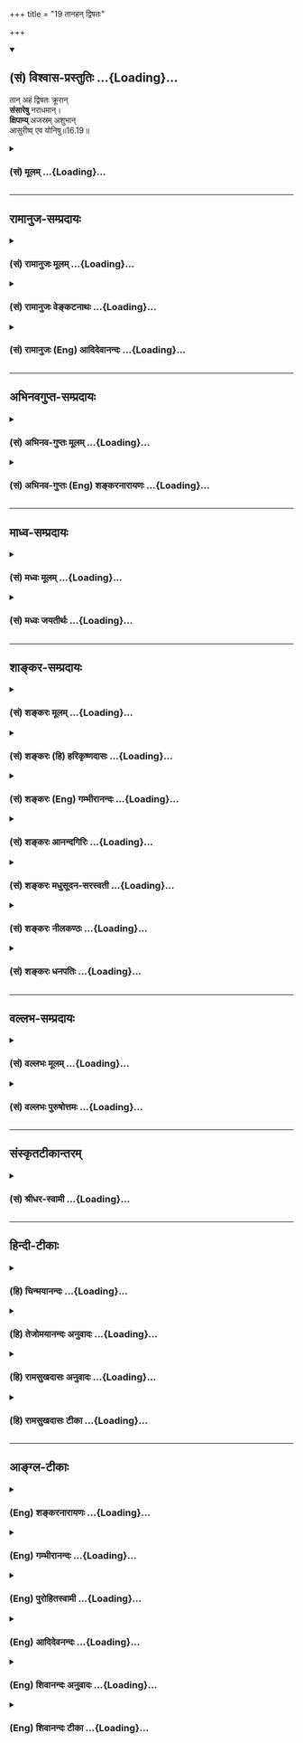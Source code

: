 +++
title = "19 तानहन् द्विषतः"

+++
<div class="js_include" newlevelforh1="2" title="(सं) विश्वास-प्रस्तुतिः" unfilled url="/mahAbhAratam/vyAsaH/shlokashaH/06-bhIShma-parva/03-bhagavad-gItA-parva/saMskRtam/vishvAsa-prastutiH/16_daivAsura-sampad-vib/19_tAnahan_dviShataH.md">
<details open><summary><h2>(सं) विश्वास-प्रस्तुतिः ...{Loading}...</h2></summary>

तान् अहं द्विषतः क्रूरान्  
**संसारेषु** नराधमान्।  
**क्षिपाम्य्** अजस्रम् अशुभान्  
आसुरीष्व् एव योनिषु॥16.19॥
</details>
</div>
<div class="js_include collapsed" newlevelforh1="3" title="(सं) मूलम्" unfilled url="/mahAbhAratam/vyAsaH/shlokashaH/06-bhIShma-parva/03-bhagavad-gItA-parva/saMskRtam/mUlam/16_daivAsura-sampad-vib/19_tAnahan_dviShataH.md">
<details><summary><h3>(सं) मूलम् ...{Loading}...</h3></summary>

तानहं द्विषतः क्रूरान्संसारेषु नराधमान्।  
क्षिपाम्यजस्रमशुभानासुरीष्वेव योनिषु।।16.19।।
</details>
</div>


_________________
## रामानुज-सम्प्रदायः
<div class="js_include collapsed" newlevelforh1="3" title="(सं) रामानुजः मूलम्" unfilled url="/mahAbhAratam/vyAsaH/shlokashaH/06-bhIShma-parva/03-bhagavad-gItA-parva/saMskRtam/rAmAnujaH/mUlam/16_daivAsura-sampad-vib/19_tAnahan_dviShataH.md">
<details><summary><h3>(सं) रामानुजः मूलम् ...{Loading}...</h3></summary>

।।16.19।। य एवं मां द्विषन्ति **तान् क्रूरान् नराधमान् अशुभान् अहम्
अजस्रं संसारेषु** जन्मजरामरणादिरूपेण परिवर्तमानेषु संतानेषु; तत्र अपि
**आसुरीषु एव योनिषु क्षिपामि।** मदानुकूल्यप्रत्यनीकेषु एव जन्मसु
क्षिपामि। तत्तज्जन्मप्राप्त्यनुगुणप्रवृत्तिहेतुभूतबुद्धिषु क्रूरासु अहम्
एव संयोजयामि इत्यर्थः।

</details>
</div>
<div class="js_include collapsed" newlevelforh1="3" title="(सं) रामानुजः वेङ्कटनाथः" unfilled url="/mahAbhAratam/vyAsaH/shlokashaH/06-bhIShma-parva/03-bhagavad-gItA-parva/saMskRtam/rAmAnujaH/venkaTanAthaH/16_daivAsura-sampad-vib/19_tAnahan_dviShataH.md">
<details><summary><h3>(सं) रामानुजः वेङ्कटनाथः ...{Loading}...</h3></summary>

  
  
।।16.19।। एवंविधप्रद्वेषादिपूर्वकयागादेरपि
यथोचितप्रतिकूलफलप्रदोऽहमेवेत्युच्यते -- तानहम् इत्यादिश्लोकद्वयेन।
वैषम्यनैर्घृण्यपरिहारार्थःतान् इत्यनुवाद इत्यभिप्रायेणाऽऽहय एवं मां
द्विषन्तीति। अत्र चतुर्भिर्विशेषणैःन मां दुष्कृतिनः \[17।15\]
इत्यादिनोक्ताश्चतुर्विधा दुष्कृतिन एव विवक्षिता इति तद्व्याख्यानम्। तथा
हि -- नराधमशब्दस्तावत्स एव;आसुरं भावमाश्रिताः \[7।15\]
इत्येतत्तुद्विषन्तः इत्येतत् समानार्थतया प्रागेव व्याख्यातम्; एवं
क्रूराशुभशब्दावपि यथायोगं मूढादिशब्दसमानार्थौ नेतव्यौ। अत्राविभागेन
योजनं चासुरराश्यैक्यात्। जन्मादिचक्रपरिवृत्तिष्वविच्छिन्नतयैकाकारेण
सरणात् संसारः सन्तानः। संसरति पुरुषोऽस्मिन्निति अधिकरणार्थघञन्तोऽत्र
संसारशब्दः।
तद्बहुत्वोक्तिश्चक्रपरिवृत्त्यानन्त्यादित्याहजन्मजरेत्यादिना।
संसारशब्दस्य सदसज्जन्मसाधारणत्वाद्विशेष्यत इत्याहतत्रापीति। एतद्धि
दुर्लभतरं लोके जन्म यदीदृशम् \[6।42\]
इत्याद्युक्तभगवद्योगानुकूलसात्त्विकजन्मविशेषव्यवच्छेदाय
तामसत्वम्आसुरीष्वेव इत्युच्यत इत्याहमदानुकूल्यप्रत्यनीकेष्विति। ईदृशं
प्रतिकूलजन्म देवादिचतुर्विधयोनिष्वपि द्रष्टव्यमिति। एष एवासाधु कर्म
कारयति तं यमधो निनीषति \[कौ.उ.3।9\] इत्यादिश्रुत्यनुसारेणक्षिपामि
इत्युक्तस्य द्वारमाहतत्तदिति।
पापप्रवृत्तिहेतुभूतक्रूरबुद्ध्यादिप्रदानमपि
प्राचीनप्रद्वेषादिफलभूतत्वान्नेश्वरस्य वैषम्यनैर्घृण्यापादकम्।  
  

</details>
</div>
<div class="js_include collapsed" newlevelforh1="3" title="(सं) रामानुजः (Eng) आदिदेवानन्दः" unfilled url="/mahAbhAratam/vyAsaH/shlokashaH/06-bhIShma-parva/03-bhagavad-gItA-parva/saMskRtam/rAmAnujaH/english/AdidevAnandaH/16_daivAsura-sampad-vib/19_tAnahan_dviShataH.md">
<details><summary><h3>(सं) रामानुजः (Eng) आदिदेवानन्दः ...{Loading}...</h3></summary>

16.19 Those who hate Me in this manner, I hurl them, the cruel,
inauspicious and the vilest of mankind into the cycle of births and deaths for ever, viz., old age, death etc., revolving again and again,
and even there into demoniac wombs. I hurl them into births,
antagonistic to any friendliness towards Me. The meaning is that I shall connect them to cruel minds as would impel them to actions which lead them to the attainment of cursed births.

</details>
</div>


_________________
## अभिनवगुप्त-सम्प्रदायः
<div class="js_include collapsed" newlevelforh1="3" title="(सं) अभिनव-गुप्तः मूलम्" unfilled url="/mahAbhAratam/vyAsaH/shlokashaH/06-bhIShma-parva/03-bhagavad-gItA-parva/saMskRtam/abhinava-guptaH/mUlam/16_daivAsura-sampad-vib/19_tAnahan_dviShataH.md">
<details><summary><h3>(सं) अभिनव-गुप्तः मूलम् ...{Loading}...</h3></summary>

।।16.17 -- 16.20।। आत्मसंभाविता इत्यादि गतिमित्यन्तम्। यज्ञैर्यजन्ते नाम;
निष्फलमित्यर्थः। क्रोधेन हि सर्वं नश्यतीत्यर्थः। यद्वा नामयज्ञैः;
संज्ञामात्रेणैव +++(S; omit एव)+++ ये यज्ञाः तैः +++(S; omit तैः)+++। अथवा --
नामार्थं प्रसिद्ध्यर्थं ये यज्ञाः +++(omits ये यज्ञाः)+++ -- येन +++(S omits
येन)+++ यज्ञयाजी अयम् इति व्यपदेशो जायते -- ते दम्भपूर्वका एव; न तु फलन्ति।
क्रोधादिरूषितत्वादेव लोकान् द्विषन्तो मामेव द्विषन्ति। अहं वासुदेवो हि
सर्वावासः। आत्मनि च द्वेषवन्तः आत्मनो ( आत्मने) ह्यहितं निरयपातहेतुम्
आचरन्ति +++(S उपाचरन्ति)+++। तांश्चाहम् आसुरीष्वेव योनिषु क्षिपामि।

</details>
</div>
<div class="js_include collapsed" newlevelforh1="3" title="(सं) अभिनव-गुप्तः (Eng) शङ्करनारायणः" unfilled url="/mahAbhAratam/vyAsaH/shlokashaH/06-bhIShma-parva/03-bhagavad-gItA-parva/saMskRtam/abhinava-guptaH/english/shankaranArAyaNaH/16_daivAsura-sampad-vib/19_tAnahan_dviShataH.md">
<details><summary><h3>(सं) अभिनव-गुप्तः (Eng) शङ्करनारायणः ...{Loading}...</h3></summary>

16.19 See Coment under 16.20

</details>
</div>


_________________
## माध्व-सम्प्रदायः
<div class="js_include collapsed" newlevelforh1="3" title="(सं) मध्वः मूलम्" unfilled url="/mahAbhAratam/vyAsaH/shlokashaH/06-bhIShma-parva/03-bhagavad-gItA-parva/saMskRtam/madhvaH/mUlam/16_daivAsura-sampad-vib/19_tAnahan_dviShataH.md">
<details><summary><h3>(सं) मध्वः मूलम् ...{Loading}...</h3></summary>

।।16.19।। Sri Madhvacharya did not comment on this sloka.,

</details>
</div>
<div class="js_include collapsed" newlevelforh1="3" title="(सं) मध्वः जयतीर्थः" unfilled url="/mahAbhAratam/vyAsaH/shlokashaH/06-bhIShma-parva/03-bhagavad-gItA-parva/saMskRtam/madhvaH/jayatIrthaH/16_daivAsura-sampad-vib/19_tAnahan_dviShataH.md">
<details><summary><h3>(सं) मध्वः जयतीर्थः ...{Loading}...</h3></summary>

।।16.19।। Sri Jayatirtha did not comment on this sloka.  
  

</details>
</div>


_________________
## शाङ्कर-सम्प्रदायः
<div class="js_include collapsed" newlevelforh1="3" title="(सं) शङ्करः मूलम्" unfilled url="/mahAbhAratam/vyAsaH/shlokashaH/06-bhIShma-parva/03-bhagavad-gItA-parva/saMskRtam/shankaraH/mUlam/16_daivAsura-sampad-vib/19_tAnahan_dviShataH.md">
<details><summary><h3>(सं) शङ्करः मूलम् ...{Loading}...</h3></summary>

।।16.19।। --,**तान् अहं** सन्मार्गप्रतिपक्षभूतान् साधुद्वेषिणः
**द्विषतश्**च मां **क्रूरान् संसारेषु** एव अनेकनरकसंसरणमार्गेषु
**नराधमान्** अधर्मदोषवत्त्वात् **क्षिपामि** प्रक्षिपामि **अजस्रं**
संततम् **अशुभान्** अशुभकर्मकारिणः **आसुरीष्वेव** क्रूरकर्मप्रायासु
व्याघ्रसिंहादि**योनिषु** क्षिपामि इत्यनेन संबन्धः।।

</details>
</div>
<div class="js_include collapsed" newlevelforh1="3" title="(सं) शङ्करः (हि) हरिकृष्णदासः" unfilled url="/mahAbhAratam/vyAsaH/shlokashaH/06-bhIShma-parva/03-bhagavad-gItA-parva/saMskRtam/shankaraH/hindI/harikRShNadAsaH/16_daivAsura-sampad-vib/19_tAnahan_dviShataH.md">
<details><summary><h3>(सं) शङ्करः (हि) हरिकृष्णदासः ...{Loading}...</h3></summary>

।।16.19।। सन्मार्गके प्रतिपक्षी और मेरे तथा साधुपुरुषोंके साथ द्वेष
करनेवाले उन सब अशुभकर्मकारी क्रूर नराधमोंको; मैं बारंबार संसारमें --
नरकप्राप्तिके मार्गमें जो प्रायः क्रूर कर्म करनेवाली व्याघ्रसिंह आदि
आसुरी योनियाँ हैं उनमें ही सदा गिराता हूँ क्योंकि वे पापादि दोषोंसे
युक्त हैं। क्षिपामि इस क्रियापदका; योनिषु के साथ सम्बन्ध है।

</details>
</div>
<div class="js_include collapsed" newlevelforh1="3" title="(सं) शङ्करः (Eng) गम्भीरानन्दः" unfilled url="/mahAbhAratam/vyAsaH/shlokashaH/06-bhIShma-parva/03-bhagavad-gItA-parva/saMskRtam/shankaraH/english/gambhIrAnandaH/16_daivAsura-sampad-vib/19_tAnahan_dviShataH.md">
<details><summary><h3>(सं) शङ्करः (Eng) गम्भीरानन्दः ...{Loading}...</h3></summary>

16.19 Because of their defect of unrighteousness, aham, I; ksipami,
cast, hurl; ajasram, for ever; all tan, those; who are dvisatah, hateful
of Me; kruran, cruel; and asubhan, who are evil doers; samsaresu, in the
worlds-who are on the paths leading to hell; who are the nara-adhaman,
vilest of human beings, who are opposed to the right path, who are
hostile to the pious people; eva, verily; asurisu, into the demoniacal;
yonisu, classes-tigers, loins, etc., which are full of evil deeds. The
verb cast is to be connected with 'into the classes'.

</details>
</div>
<div class="js_include collapsed" newlevelforh1="3" title="(सं) शङ्करः आनन्दगिरिः" unfilled url="/mahAbhAratam/vyAsaH/shlokashaH/06-bhIShma-parva/03-bhagavad-gItA-parva/saMskRtam/shankaraH/AnandagiriH/16_daivAsura-sampad-vib/19_tAnahan_dviShataH.md">
<details><summary><h3>(सं) शङ्करः आनन्दगिरिः ...{Loading}...</h3></summary>

।।16.19।। तेषामुक्तविशेषणवतामासुराणां किं स्यादिति तदाह -- **तानिति।**
भगवतो नैर्घृण्यप्रसङ्गं प्रत्यादिशति -- **अधर्मेति।**

</details>
</div>
<div class="js_include collapsed" newlevelforh1="3" title="(सं) शङ्करः मधुसूदन-सरस्वती" unfilled url="/mahAbhAratam/vyAsaH/shlokashaH/06-bhIShma-parva/03-bhagavad-gItA-parva/saMskRtam/shankaraH/madhusUdana-sarasvatI/16_daivAsura-sampad-vib/19_tAnahan_dviShataH.md">
<details><summary><h3>(सं) शङ्करः मधुसूदन-सरस्वती ...{Loading}...</h3></summary>

।।16.19।। तेषां त्वत्कृपया कदाचिन्निस्तारं स्यादिति नेत्याह -- तानिति।
तान्सन्मार्गप्रतिपक्षभूतान् द्विषतः साधून् मां च क्रूरान् हिंसापरानतो
नराधमानतिनिन्दितानजस्रं सन्ततमशुभानशुभकर्मकारिणः अहं सर्वकर्मफलदातेश्वरः
संसारेष्वेव नरकसंसरणमार्गेषु क्षिपामि पातयामि।
नरकगतश्चासुरीष्वेवातिक्रूरासु व्याघ्रसर्पादियोनिषु
तत्तत्कर्मवासनानुसारेण क्षिपामीत्यनुषज्यते। एतादृशेषु द्रोहिषु नास्ति
ममेश्वरस्य न कृपेत्यर्थः। तथाच श्रुतिःअथ कपूयचरणा अभ्याशोहयत्ते कपूयां
योनिमापद्येरन् श्वयोनिं वा शूकरयोनिं वा चण्डालयोनिं वेति। कपूयचरणाः
कुत्सितकर्माणः अभ्याशो ह शीघ्रमेव कपूयां कुत्सितां योनिमापद्यन्त इति
श्रुतेरर्थः। अतएव पूर्वपूर्वकर्मानुसारित्वान्नेश्वरस्य वैषम्यं
नैर्घृण्यं वा। तथाच पारमर्षं सूत्रंवैषम्यनैर्घृण्ये न सापेक्षत्वात्तथा
हि दर्शयति इति। एवं च पापकर्माण्येव तेषां कारयति भगवान् तेषु
तद्बीजसत्त्वात्कारुणिकत्वेऽपि तानि न शातयति तन्नाशकपुण्योपचयाभावात्;
पुण्योपचयं न कारयति तेषामयोग्यत्वात्। न हीश्वरः पाषाणेषु
यवाङ्कुरान्करोतीश्वरत्वादयोग्यस्यापि योग्यतां संपादयितुं शक्नोतीति चेत्
शक्नोत्येव सत्यसंकल्पत्वात्। यदि संकल्पयेत् नतु संकल्पयति आज्ञालङ्घिषु
स्वभक्तद्रोहिषु दुरात्मस्वप्रसन्नत्वात्। अत एव श्रूयतेएष ह्येव साधुकर्म
कारयति तं यमुन्निनीषत एष उ एवासाधुकर्म कारयति तं यमधो निनीषते इति। येषु
प्रसादकारणमस्त्याज्ञापालनादि तेषु प्रसीदति येषु तु तद्वैपरीत्यं तेषु न
प्रसीदति सति कारणे कार्यं कारणाभावे कार्याभाव इति किमत्र वैषम्यंपरात्तु
तच्छ्रुतेः इति न्यायाच्चान्ततो गत्वा किंचिद्वैषम्यापादने
माहामायत्वाददोषः।

</details>
</div>
<div class="js_include collapsed" newlevelforh1="3" title="(सं) शङ्करः नीलकण्ठः" unfilled url="/mahAbhAratam/vyAsaH/shlokashaH/06-bhIShma-parva/03-bhagavad-gItA-parva/saMskRtam/shankaraH/nIlakaNThaH/16_daivAsura-sampad-vib/19_tAnahan_dviShataH.md">
<details><summary><h3>(सं) शङ्करः नीलकण्ठः ...{Loading}...</h3></summary>

।।16.19।। तेषां फलमाह -- **तानिति।** सर्वभूतसमोऽप्यहं तान्
वेदोक्तशासनातिगान् भूतद्रोहकर्तॄन्। अहमन्तरात्मा न तु तटस्थो येन मम
वैषम्यं स्यात्। पूर्वसंस्कारात्ते तथैव पापं कुर्वन्ति तदनुरूपं फलं च
प्राप्नुवन्तीत्यर्थः।

</details>
</div>
<div class="js_include collapsed" newlevelforh1="3" title="(सं) शङ्करः धनपतिः" unfilled url="/mahAbhAratam/vyAsaH/shlokashaH/06-bhIShma-parva/03-bhagavad-gItA-parva/saMskRtam/shankaraH/dhanapatiH/16_daivAsura-sampad-vib/19_tAnahan_dviShataH.md">
<details><summary><h3>(सं) शङ्करः धनपतिः ...{Loading}...</h3></summary>

।।16.19।। उक्तविशेषणवतामासुराणां गतिमाह -- तान्सन्मार्गप्रतिक्षभूतान्
साधुद्वेषिणो द्विषन्तश्च मां क्रूरान् व्याघ्रादिक्रूरजन्तुतुतल्यान्
अजस्त्रं सततं अशुमाशुभकर्मकारिणोऽतो नराधमान्नरेष्वतिनिकृष्टानहं
धर्माधर्मफलप्रदाता परमेश्वरोऽध्मदोषवत्त्वासंसारेषु नरकसंसरणमार्गेषु
आसुरिष्वेव क्रूरकर्मप्रायासु सिंहव्याघ्रादियोनिषु क्षिपति
संसारेऽस्मिल्ँ लोके इषवः परमर्मभेदकत्वात्संसारेषवः ते च ते नराधमाश्चेति
विग्रहस्तु फलशून्यकुकल्पनालभ्यत्वादाचार्यैः परित्यक्त।

</details>
</div>


_________________
## वल्लभ-सम्प्रदायः
<div class="js_include collapsed" newlevelforh1="3" title="(सं) वल्लभः मूलम्" unfilled url="/mahAbhAratam/vyAsaH/shlokashaH/06-bhIShma-parva/03-bhagavad-gItA-parva/saMskRtam/vallabhaH/mUlam/16_daivAsura-sampad-vib/19_tAnahan_dviShataH.md">
<details><summary><h3>(सं) वल्लभः मूलम् ...{Loading}...</h3></summary>

।।16.19।। तानहमिति। अतः सहजासुरान् नत्वावेशिनो मायाविन आसुरीष्वेव योनिषु
पुनः पुनः क्षिपामि।

</details>
</div>
<div class="js_include collapsed" newlevelforh1="3" title="(सं) वल्लभः पुरुषोत्तमः" unfilled url="/mahAbhAratam/vyAsaH/shlokashaH/06-bhIShma-parva/03-bhagavad-gItA-parva/saMskRtam/vallabhaH/puruShottamaH/16_daivAsura-sampad-vib/19_tAnahan_dviShataH.md">
<details><summary><h3>(सं) वल्लभः पुरुषोत्तमः ...{Loading}...</h3></summary>

  
  
।।16.19।। सर्वफलदाता च स्वयमेव; अतः स्वभक्तद्वेषिणां फलं न
प्रयच्छामीत्याह -- तानहमिति। अहं तान् द्विषतः क्रूरान् कठिनान् नराधमान्
तामसान् संसारेषु अहम्ममाप्तरूपेषु जन्ममरणादिरूपेषु वा;
तेष्वप्यासुरीष्वेव मत्प्रतिपक्षरूपासु योनिषु अजस्रं निरन्तरं क्षिपामि
पातयामीत्यर्थः। क्षिपामीत्युक्त्या क्रोधः सूचितः।  
  

</details>
</div>


_________________
## संस्कृतटीकान्तरम्
<div class="js_include collapsed" newlevelforh1="3" title="(सं) श्रीधर-स्वामी" unfilled url="/mahAbhAratam/vyAsaH/shlokashaH/06-bhIShma-parva/03-bhagavad-gItA-parva/saMskRtam/shrIdhara-svAmI/16_daivAsura-sampad-vib/19_tAnahan_dviShataH.md">
<details><summary><h3>(सं) श्रीधर-स्वामी ...{Loading}...</h3></summary>

।।16.19।। तेषां कदाचिदप्यासुरस्वभावप्रच्युतिर्न भवतीत्याह **-- तानिति
द्वाभ्याम्।** तानहं मां द्विषतः क्रूरान्संसारेषु जन्ममृत्युमार्गेषु;
तत्रापि आसुरीष्वेवातिक्रूरासु व्याघ्रादियोनिषु अजस्रमनवरतं क्षिपामि।
तेषां पापकर्मणां तादृशं फलं ददामीत्यर्थः।

</details>
</div>


_________________
## हिन्दी-टीकाः
<div class="js_include collapsed" newlevelforh1="3" title="(हि) चिन्मयानन्दः" unfilled url="/mahAbhAratam/vyAsaH/shlokashaH/06-bhIShma-parva/03-bhagavad-gItA-parva/hindI/chinmayAnandaH/16_daivAsura-sampad-vib/19_tAnahan_dviShataH.md">
<details><summary><h3>(हि) चिन्मयानन्दः ...{Loading}...</h3></summary>

।।16.19।। यहाँ भगवान् श्रीकृष्ण कर्माध्यक्ष और कर्मफलदाता ईश्वर के रूप
में यह वाक्य कह रहे हैं; मैं उन्हें आसुरी योनियों में गिराता हूँ। मनुष्य
अपनी स्वेच्छा से शुभाशुभ कर्म करता है और उसे कर्म के नियमानुसार ईश्वर फल
प्रदान करता है। अत इस फल प्राप्ति में ईश्वर पर पक्षपात का आरोप नहीं किया
जा सकता। उदाहरणार्थ; जब एक न्यायाधीश अपराधियों को कारावास या मृत्युदण्ड
देता है; तो उसे पक्षपाती नहीं कहा जाता; क्योंकि वह तो केवल विधि के
नियमों के अनुसार ही अपना निर्णय देता है। इसी प्रकार; आसुरी भाव के मनुष्य
अपनी निम्नस्तरीय वासनाओं से प्रेरित होकर जब दुष्कर्म करते हैं; तब उन्हें
उनके स्वभाव के अनुकूल ही बारम्बार अासुरी योनियों में जन्म मिलता है। यहाँ
इंगित किये गये पुनर्जन्म के सिद्धांत का एकाधिक स्थलों पर विस्तृत विवेचन
किया जा चुका है। और

</details>
</div>
<div class="js_include collapsed" newlevelforh1="3" title="(हि) तेजोमयानन्दः अनुवादः" unfilled url="/mahAbhAratam/vyAsaH/shlokashaH/06-bhIShma-parva/03-bhagavad-gItA-parva/hindI/tejomayAnandaH/anuvAdaH/16_daivAsura-sampad-vib/19_tAnahan_dviShataH.md">
<details><summary><h3>(हि) तेजोमयानन्दः अनुवादः ...{Loading}...</h3></summary>

।।16.19।। ऐसे उन द्वेष करने वाले, क्रूरकर्मी और नराधमों को मैं संसार
में बारम्बार (अजस्रम्) आसुरी योनियों में ही गिराता हूँ अर्थात् उत्पन्न
करता हूँ।।

</details>
</div>
<div class="js_include collapsed" newlevelforh1="3" title="(हि) रामसुखदासः अनुवादः" unfilled url="/mahAbhAratam/vyAsaH/shlokashaH/06-bhIShma-parva/03-bhagavad-gItA-parva/hindI/rAmasukhadAsaH/anuvAdaH/16_daivAsura-sampad-vib/19_tAnahan_dviShataH.md">
<details><summary><h3>(हि) रामसुखदासः अनुवादः ...{Loading}...</h3></summary>

।।16.19।। उन द्वेष करनेवाले, क्रूर स्वभाववाले और संसारमें महान् नीच,
अपवित्र मनुष्योंको मैं बार-बार आसुरी योनियोंमें गिराता ही रहता हूँ।

</details>
</div>
<div class="js_include collapsed" newlevelforh1="3" title="(हि) रामसुखदासः टीका" unfilled url="/mahAbhAratam/vyAsaH/shlokashaH/06-bhIShma-parva/03-bhagavad-gItA-parva/hindI/rAmasukhadAsaH/TIkA/16_daivAsura-sampad-vib/19_tAnahan_dviShataH.md">
<details><summary><h3>(हि) रामसुखदासः टीका ...{Loading}...</h3></summary>

।।16.19।।***व्याख्या --***  **तानहं द्विषतः क्रूरान्संसारेषु नराधमान्
--** सातवें अध्यायके पंद्रहवें और नवें अध्यायके बारहवें श्लोकमें वर्णित
आसुरीसम्पदाका इस अध्यायके सातवेंसे अठारहवें श्लोकतक विस्तारसे वर्णन किया
गया। अब आसुरीसम्पदाके विषयका इन दो (उन्नीसवेंबीसवें) श्लोकोंमें उपसंहार
करते हुए भगवान् कहते हैं कि ऐसे आसुर मनुष्य बिना ही कारण सबसे वैर रखते
हैं और सबका अनिष्ट करनेपर ही तुले रहते हैं। उनके कर्म बड़े क्रूर होते
हैं; जिनके द्वारा दूसरोंकी हिंसा आदि हुआ करती है। ऐसे वे क्रूर; निर्दयी;
हिंसक मनुष्य नराधम अर्थात् मनुष्योंमें महान् नीच हैं -- **नराधमान्।**
उनको मनुष्योंमें नीच कहनेका मतलब यह है कि नरकोंमें रहनेवाले और पशुपक्षी
आदि (चौरासी लाख योनियाँ) अपने पूर्वकर्मोंका फल भोगकर शुद्ध हो रहे हैं और
ये आसुर मनुष्य अन्यायपाप करके पशुपक्षी आदिसे भी नीचेकी ओर जा रहे हैं।
इसलिये इन लोगोंका सङ्ग बहुत बुरा कहा गया है -- **बरु भल बास नरक कर ताता।
दुष्ट संग जनि देइ बिधाता**।। (मानस 5। 46। 4)नरकोंका वास बहुत अच्छा है; पर
विधाता (ब्रह्मा) हमें दुष्टका सङ्ग कभी न दे क्योंकि नरकोंके वाससे तो पाप
नष्ट होकर शुद्धि आती है; पर दुष्टोंके सङ्गसे अशुद्धि आती है; पाप बनते
हैं पापके ऐसे बीज बोये जाते हैं; जो आगे नरक तथा चौरासी लाख योनियाँ
भोगनेपर भी पूरे नष्ट नहीं होते। प्रकृतिके अंश शरीरमें राग अधिक होनेसे
आसुरीसम्पत्ति अधिक आती है क्योंकि भगवान्ने कामना(राग) को सम्पूर्ण
पापोंमें हेतु बताया है (3। 37)। उस कामनाके बढ़ जानेसे आसुरीसम्पत्ति
बढ़ती ही चली जाती है। जैसे धनकी अधिक कामना बढ़नेसे झूठ; कपट; छल आदि दोष
विशेषतासे बढ़ जाते हैं और वृत्तियोंमें भी अधिकसेअधिक धन कैसे मिले -- ऐसा
लोभ बढ़ जाता है। फिर मनुष्य अनुचित रीतिसे; छिपावसे; चोरीसे धन लेनेकी
इच्छा करता है। इससे भी अधिक लोभ बढ़ जाता है; तो फिर मनुष्य डकैती करने लग
जाता है और थोड़े धनके लिये मनुष्यकी हत्या कर देनेमें भी नहीं हिचकता। इस
प्रकार उसमें क्रूरता बढ़ती रहती है और उसका स्वभाव राक्षसोंजैसा बन जाता
है। स्वभाव बिगड़नेपर उसका पतन होता चला जाता है और अन्तमें उसे कीटपतङ्ग
आदि आसुरी योनियों और घोर नरकोंकी महान् यातना भोगनी पड़ती
है।**क्षिपाम्यजस्रमशुभानासुरीष्वेव योनिषु --** जिनका नाम लेना; दर्शन
करना; स्मरण करना आदि भी महान् अपवित्र करनेवाला है -- **अशुभान्;** ऐसे
क्रूर; निर्दयी; सबके वैरी मनुष्योंके स्वभावके अनुसार ही भगवान् उनको
आसुरी योनि देते हैं। भगवान् कहते हैं -- **आसुरीष्वेव योनिषु क्षिपामि**
अर्थात् मैं उनको उनके स्वभावके लायक ही कुत्ता; साँप; बिच्छू; बाघ; सिंह
आदि आसुरी योनियोंमें गिराता हूँ। वह भी एकदो बार नहीं; प्रत्युत बारबार
गिराता हूँ -- **अजस्रम्;** जिससे वे अपने कर्मोंका फल भोगकर शुद्ध; निर्मल
होते रहें। भगवान्का उनको आसुरी योनियोंमें गिरानेका तात्पर्य क्या है  
  
भगवान्का उन क्रूर; निर्दयी मनुष्योंपर भी अपनापन है। भगवान् उनको पराया
नहीं समझते; अपना द्वेषीवैरी नहीं समझते; प्रत्युत अपनी ही समझते हैं।
जैसे; जो भक्त जिस प्रकार भगवान्की शरण लेते हैं; भगवान् भी उनको उसी
प्रकार आश्रय देते हैं (गीता 4। 11)। ऐसे ही जो भगवान्के साथ द्वेष करते
हैं; उनके साथ भगवान् द्वेष नहीं करते; प्रत्युत उनको अपना ही समझते हैं।
दूसरे साधारण मनुष्य जिस मनुष्यसे अपनापन करते हैं; उस मनुष्यको ज्यादा
सुखआराम देकर उसको लौकिक सुखमें फँसा देते हैं परन्तु भगवान् जिनसे अपनापन
करते हैं उनको शुद्ध बनानेके लिये वे प्रतिकूल परिस्थिति भेजते हैं; जिससे
वे सदाके लिये सुखी हो जायँ -- उनका उद्धार हो जाय। जैसे; हितैषी अध्यापक
विद्यार्थियोंपर शासन करके; उनकी ताड़ना करके पढ़ाते हैं; जिससे वे
विद्वान् बन जायँ; उन्नत बन जायँ; सुन्दर बन जायँ; ऐसे ही जो प्राणी
परमात्माको जानते नहीं; मानते नहीं और उनका खण्डन करते हैं; उनको भी परम
कृपालु भगवान् जानते हैं; अपना मानते हैं और उनको आसुरी योनियोंमें गिराते
हैं; जिससे उनके किये हुए पाप दूर हो जायँ और वे शुद्ध; निर्मल बनकर अपना
कल्याण कर लें।

</details>
</div>


_________________
## आङ्ग्ल-टीकाः
<div class="js_include collapsed" newlevelforh1="3" title="(Eng) शङ्करनारायणः" unfilled url="/mahAbhAratam/vyAsaH/shlokashaH/06-bhIShma-parva/03-bhagavad-gItA-parva/english/shankaranArAyaNaH/16_daivAsura-sampad-vib/19_tAnahan_dviShataH.md">
<details><summary><h3>(Eng) शङ्करनारायणः ...{Loading}...</h3></summary>

16.19. These hateful, cruel, basest men, I hurl incessantly into the inauspicious demoniac wombs alone in the cycle of birth-and-death.

</details>
</div>
<div class="js_include collapsed" newlevelforh1="3" title="(Eng) गम्भीरानन्दः" unfilled url="/mahAbhAratam/vyAsaH/shlokashaH/06-bhIShma-parva/03-bhagavad-gItA-parva/english/gambhIrAnandaH/16_daivAsura-sampad-vib/19_tAnahan_dviShataH.md">
<details><summary><h3>(Eng) गम्भीरानन्दः ...{Loading}...</h3></summary>

16.19 I cast for ever those hateful, cruel, evil-doers in the worlds,
the vilest of human beings, verily into the demoniacla classes.

</details>
</div>
<div class="js_include collapsed" newlevelforh1="3" title="(Eng) पुरोहितस्वामी" unfilled url="/mahAbhAratam/vyAsaH/shlokashaH/06-bhIShma-parva/03-bhagavad-gItA-parva/english/purohitasvAmI/16_daivAsura-sampad-vib/19_tAnahan_dviShataH.md">
<details><summary><h3>(Eng) पुरोहितस्वामी ...{Loading}...</h3></summary>

16.19 Those who thus hate Me, who are cruel, the dregs of mankind, I condemn them to a continuous, miserable and godless rebirth.

</details>
</div>
<div class="js_include collapsed" newlevelforh1="3" title="(Eng) आदिदेवनन्दः" unfilled url="/mahAbhAratam/vyAsaH/shlokashaH/06-bhIShma-parva/03-bhagavad-gItA-parva/english/AdidevanandaH/16_daivAsura-sampad-vib/19_tAnahan_dviShataH.md">
<details><summary><h3>(Eng) आदिदेवनन्दः ...{Loading}...</h3></summary>

16.19 Those haters, cruel, the vilest and the most inauspicious of mankind, I hurl forever into the cycles of births and deaths, into the wombs of demons.

</details>
</div>
<div class="js_include collapsed" newlevelforh1="3" title="(Eng) शिवानन्दः अनुवादः" unfilled url="/mahAbhAratam/vyAsaH/shlokashaH/06-bhIShma-parva/03-bhagavad-gItA-parva/english/shivAnandaH/anuvAdaH/16_daivAsura-sampad-vib/19_tAnahan_dviShataH.md">
<details><summary><h3>(Eng) शिवानन्दः अनुवादः ...{Loading}...</h3></summary>

16.19 Those cruel haters, worst among men in the world, I hurl those evil-doers into the wombs of demons only.

</details>
</div>
<div class="js_include collapsed" newlevelforh1="3" title="(Eng) शिवानन्दः टीका" unfilled url="/mahAbhAratam/vyAsaH/shlokashaH/06-bhIShma-parva/03-bhagavad-gItA-parva/english/shivAnandaH/TIkA/16_daivAsura-sampad-vib/19_tAnahan_dviShataH.md">
<details><summary><h3>(Eng) शिवानन्दः टीका ...{Loading}...</h3></summary>

16.19 तान् those; अहम् I; द्विषतः (the) hating (ones); क्रूरान् cruel;
संसारेषु in the worlds; नराधमान् worst among men; क्षिपामि (I) hurl;
अजस्रम् for ever; अशुभान् evildoers; आसुरीषु of demons; एव only; योनिषु
in wombs.Commentary Now listen to the manner in which I deal with all these demoniacal persons who injure people and who take delight in killing people and animals and who hate Me; the indweller of all bodies.
I deprive them of their human state and reduce them to a lower condition as subhuman creatures. I hurl them into the wombs of the most cruel beings such as tigers; lions; scorpions; snakes and the like. For ever only means till they purify their hearts. There is no such thing as eternal damnation.Tan Those The enemies of those who tread the path of righteousness and the haters of virtuous persons.Naradhaman Worst among men because they are guilty of the wors evil deeds and they take delight in injuring virtuous persns and in killing persons and animals ruthlessly.Asurishu yonishu Wombs of Asuras Wombs of the most cruel beings such as tigers; lions and the like.

</details>
</div>
